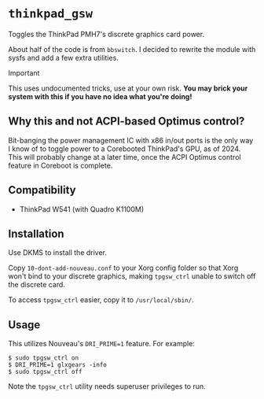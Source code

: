# `thinkpad_gsw`

Toggles the ThinkPad PMH7's discrete graphics card power.

About half of the code is from `bbswitch`. I decided to rewrite the module with
sysfs and add a few extra utilities.

> [!IMPORTANT]
> This uses undocumented tricks, use at your own risk.
> **You may brick your system with this if you have no idea what you're doing!**

## Why this and not ACPI-based Optimus control?

Bit-banging the power management IC with x86 in/out ports is the only way I 
know of to toggle power to a Corebooted ThinkPad's GPU, as of 2024. This will 
probably change at a later time, once the ACPI Optimus control feature in 
Coreboot is complete.

## Compatibility

- ThinkPad W541 (with Quadro K1100M)

## Installation

Use DKMS to install the driver.

Copy `10-dont-add-nouveau.conf` to your Xorg config folder so that Xorg won't
bind to your discrete graphics, making `tpgsw_ctrl` unable to switch off the
discrete card.

To access `tpgsw_ctrl` easier, copy it to `/usr/local/sbin/`.

## Usage

This utilizes Nouveau's `DRI_PRIME=1` feature. For example:

```shell
$ sudo tpgsw_ctrl on
$ DRI_PRIME=1 glxgears -info
$ sudo tpgsw_ctrl off
```

Note the `tpgsw_ctrl` utility needs superuser privileges to run.
